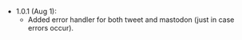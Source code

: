 

- 1.0.1 (Aug 1):
    - Added error handler for both tweet and mastodon (just in case errors occur).